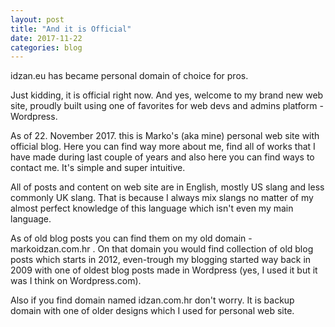 ```yaml
---
layout: post
title: "And it is Official"
date: 2017-11-22
categories: blog
---
```

idzan.eu has became personal domain of choice for pros.

Just kidding, it is official right now. And yes, welcome to my brand new web site, proudly built using one of favorites for web devs and admins platform - Wordpress.

As of 22. November 2017. this is Marko's (aka mine) personal web site with official blog. Here you can find way more about me, find all of works that I have made during last couple of years and also here you can find ways to contact me. It's simple and super intuitive.

All of posts and content on web site are in English, mostly US slang and less commonly UK slang. That is because I always mix slangs no matter of my almost perfect knowledge of this language which isn't even my main language.

As of old blog posts you can find them on my old domain - markoidzan.com.hr . On that domain you would find collection of old blog posts which starts in 2012, even-trough my blogging started way back in 2009 with one of oldest blog posts made in Wordpress (yes, I used it but it was I think on Wordpress.com).

Also if you find domain named idzan.com.hr don't worry. It is backup domain with one of older designs which I used for personal web site.